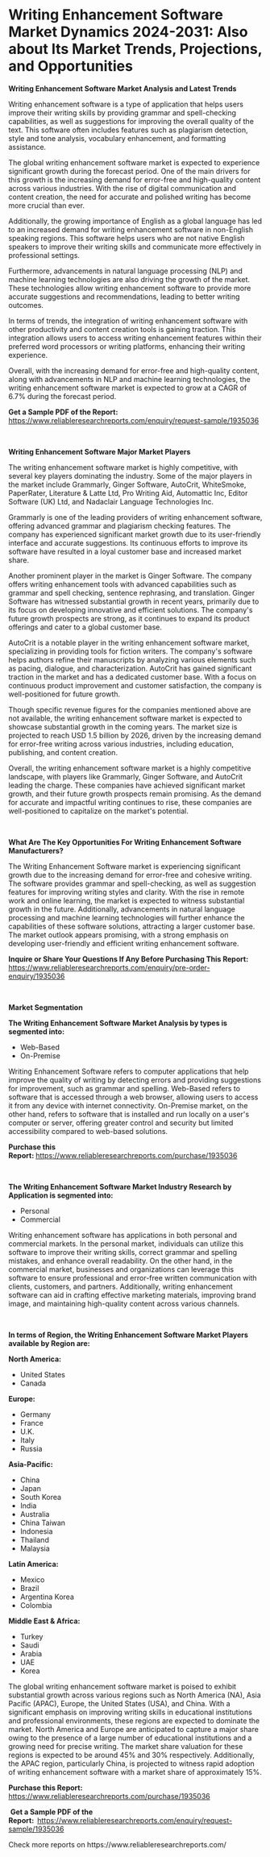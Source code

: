 <p><h1>Writing Enhancement Software Market Dynamics 2024-2031: Also about Its Market Trends, Projections, and Opportunities</h1></p><p><strong>Writing Enhancement Software Market Analysis and Latest Trends</strong></p>
<p><p>Writing enhancement software is a type of application that helps users improve their writing skills by providing grammar and spell-checking capabilities, as well as suggestions for improving the overall quality of the text. This software often includes features such as plagiarism detection, style and tone analysis, vocabulary enhancement, and formatting assistance.</p><p>The global writing enhancement software market is expected to experience significant growth during the forecast period. One of the main drivers for this growth is the increasing demand for error-free and high-quality content across various industries. With the rise of digital communication and content creation, the need for accurate and polished writing has become more crucial than ever.</p><p>Additionally, the growing importance of English as a global language has led to an increased demand for writing enhancement software in non-English speaking regions. This software helps users who are not native English speakers to improve their writing skills and communicate more effectively in professional settings.</p><p>Furthermore, advancements in natural language processing (NLP) and machine learning technologies are also driving the growth of the market. These technologies allow writing enhancement software to provide more accurate suggestions and recommendations, leading to better writing outcomes.</p><p>In terms of trends, the integration of writing enhancement software with other productivity and content creation tools is gaining traction. This integration allows users to access writing enhancement features within their preferred word processors or writing platforms, enhancing their writing experience.</p><p>Overall, with the increasing demand for error-free and high-quality content, along with advancements in NLP and machine learning technologies, the writing enhancement software market is expected to grow at a CAGR of 6.7% during the forecast period.</p></p>
<p><strong>Get a Sample PDF of the Report:&nbsp;</strong> <a href="https://www.reliableresearchreports.com/enquiry/request-sample/1935036">https://www.reliableresearchreports.com/enquiry/request-sample/1935036</a></p>
<p>&nbsp;</p>
<p><strong>Writing Enhancement Software Major Market Players</strong></p>
<p><p>The writing enhancement software market is highly competitive, with several key players dominating the industry. Some of the major players in the market include Grammarly, Ginger Software, AutoCrit, WhiteSmoke, PaperRater, Literature & Latte Ltd, Pro Writing Aid, Automattic Inc, Editor Software (UK) Ltd, and Nadaclair Language Technologies Inc.</p><p>Grammarly is one of the leading providers of writing enhancement software, offering advanced grammar and plagiarism checking features. The company has experienced significant market growth due to its user-friendly interface and accurate suggestions. Its continuous efforts to improve its software have resulted in a loyal customer base and increased market share.</p><p>Another prominent player in the market is Ginger Software. The company offers writing enhancement tools with advanced capabilities such as grammar and spell checking, sentence rephrasing, and translation. Ginger Software has witnessed substantial growth in recent years, primarily due to its focus on developing innovative and efficient solutions. The company's future growth prospects are strong, as it continues to expand its product offerings and cater to a global customer base.</p><p>AutoCrit is a notable player in the writing enhancement software market, specializing in providing tools for fiction writers. The company's software helps authors refine their manuscripts by analyzing various elements such as pacing, dialogue, and characterization. AutoCrit has gained significant traction in the market and has a dedicated customer base. With a focus on continuous product improvement and customer satisfaction, the company is well-positioned for future growth.</p><p>Though specific revenue figures for the companies mentioned above are not available, the writing enhancement software market is expected to showcase substantial growth in the coming years. The market size is projected to reach USD 1.5 billion by 2026, driven by the increasing demand for error-free writing across various industries, including education, publishing, and content creation.</p><p>Overall, the writing enhancement software market is a highly competitive landscape, with players like Grammarly, Ginger Software, and AutoCrit leading the charge. These companies have achieved significant market growth, and their future growth prospects remain promising. As the demand for accurate and impactful writing continues to rise, these companies are well-positioned to capitalize on the market's potential.</p></p>
<p>&nbsp;</p>
<p><strong>What Are The Key Opportunities For Writing Enhancement Software Manufacturers?</strong></p>
<p><p>The Writing Enhancement Software market is experiencing significant growth due to the increasing demand for error-free and cohesive writing. The software provides grammar and spell-checking, as well as suggestion features for improving writing styles and clarity. With the rise in remote work and online learning, the market is expected to witness substantial growth in the future. Additionally, advancements in natural language processing and machine learning technologies will further enhance the capabilities of these software solutions, attracting a larger customer base. The market outlook appears promising, with a strong emphasis on developing user-friendly and efficient writing enhancement software.</p></p>
<p><strong>Inquire or Share Your Questions If Any Before Purchasing This Report:</strong> <a href="https://www.reliableresearchreports.com/enquiry/pre-order-enquiry/1935036">https://www.reliableresearchreports.com/enquiry/pre-order-enquiry/1935036</a></p>
<p>&nbsp;</p>
<p><strong>Market Segmentation</strong></p>
<p><strong>The Writing Enhancement Software Market Analysis by types is segmented into:</strong></p>
<p><ul><li>Web-Based</li><li>On-Premise</li></ul></p>
<p><p>Writing Enhancement Software refers to computer applications that help improve the quality of writing by detecting errors and providing suggestions for improvement, such as grammar and spelling. Web-Based refers to software that is accessed through a web browser, allowing users to access it from any device with internet connectivity. On-Premise market, on the other hand, refers to software that is installed and run locally on a user's computer or server, offering greater control and security but limited accessibility compared to web-based solutions.</p></p>
<p><strong>Purchase this Report:&nbsp;</strong><a href="https://www.reliableresearchreports.com/purchase/1935036">https://www.reliableresearchreports.com/purchase/1935036</a></p>
<p>&nbsp;</p>
<p><strong>The Writing Enhancement Software Market Industry Research by Application is segmented into:</strong></p>
<p><ul><li>Personal</li><li>Commercial</li></ul></p>
<p><p>Writing enhancement software has applications in both personal and commercial markets. In the personal market, individuals can utilize this software to improve their writing skills, correct grammar and spelling mistakes, and enhance overall readability. On the other hand, in the commercial market, businesses and organizations can leverage this software to ensure professional and error-free written communication with clients, customers, and partners. Additionally, writing enhancement software can aid in crafting effective marketing materials, improving brand image, and maintaining high-quality content across various channels.</p></p>
<p>&nbsp;</p>
<p><strong>In terms of Region, the Writing Enhancement Software Market Players available by Region are:</strong></p>
<p>
    <p> <strong> North America: </strong>
        <ul>
            <li>United States</li>
            <li>Canada</li>
        </ul>
        </p> 
    <p> <strong> Europe: </strong>
        <ul>
            <li>Germany</li>
            <li>France</li>
            <li>U.K.</li>
            <li>Italy</li>
            <li>Russia</li>
        </ul>
        </p> 
    <p> <strong> Asia-Pacific: </strong>
        <ul>
            <li>China</li>
            <li>Japan</li>
            <li>South Korea</li>
            <li>India</li>
            <li>Australia</li>
            <li>China Taiwan</li>
            <li>Indonesia</li>
            <li>Thailand</li>
            <li>Malaysia</li>
        </ul>
        </p> 
    <p> <strong> Latin America: </strong>
        <ul>
            <li>Mexico</li>
            <li>Brazil</li>
            <li>Argentina Korea</li>
            <li>Colombia</li>
        </ul>
        </p> 
    <p> <strong> Middle East & Africa: </strong>
        <ul>
            <li>Turkey</li>
            <li>Saudi</li>
            <li>Arabia</li>
            <li>UAE</li>
            <li>Korea</li>
        </ul>
    </p>
    </p>
<p><p>The global writing enhancement software market is poised to exhibit substantial growth across various regions such as North America (NA), Asia Pacific (APAC), Europe, the United States (USA), and China. With a significant emphasis on improving writing skills in educational institutions and professional environments, these regions are expected to dominate the market. North America and Europe are anticipated to capture a major share owing to the presence of a large number of educational institutions and a growing need for precise writing. The market share valuation for these regions is expected to be around 45% and 30% respectively. Additionally, the APAC region, particularly China, is projected to witness rapid adoption of writing enhancement software with a market share of approximately 15%.</p></p>
<p><strong>Purchase this Report: </strong><a href="https://www.reliableresearchreports.com/purchase/1935036">https://www.reliableresearchreports.com/purchase/1935036</a></p>
<p>&nbsp;<strong>Get a Sample PDF of the Report:&nbsp;&nbsp;</strong><a href="https://www.reliableresearchreports.com/enquiry/request-sample/1935036">https://www.reliableresearchreports.com/enquiry/request-sample/1935036</a></p>
<p><strong></strong></p>
<p>Check more reports on https://www.reliableresearchreports.com/</p>